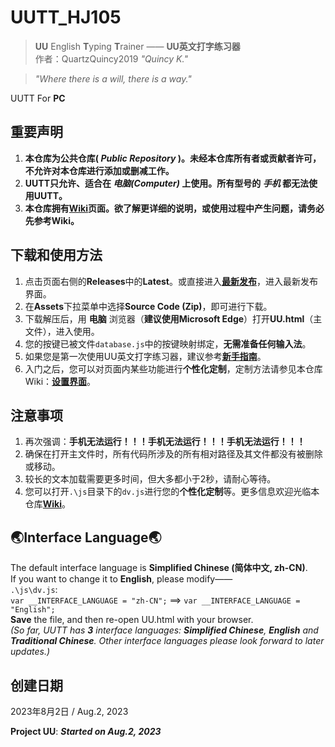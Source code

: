 # UUTT_HJ105
> **UU** English **T**yping **T**rainer —— **UU英文打字练习器**<br>
作者：QuartzQuincy2019 _"Quincy K."_

> _"Where there is a will, there is a way."_

UUTT For **PC**

## 重要声明
1. **本仓库为公共仓库( _Public Repository_ )。未经本仓库所有者或贡献者许可，不允许对本仓库进行添加或删减工作。**
2. **UUTT只允许、适合在 _电脑(Computer)_ 上使用。所有型号的 _手机_ 都无法使用UUTT。**
3. **本仓库拥有[**Wiki**](https://github.com/QuartzQuincy2019/UUTT_HJ105/wiki)页面。欲了解更详细的说明，或使用过程中产生问题，请务必先参考Wiki。**
## 下载和使用方法
1. 点击页面右侧的**Releases**中的**Latest**。或直接进入[**最新发布**](https://github.com/QuartzQuincy2019/UUTT_HJ105/releases/latest)，进入最新发布界面。
2. 在**Assets**下拉菜单中选择**Source Code (Zip)**，即可进行下载。
3. 下载解压后，用 **电脑** 浏览器（**建议使用Microsoft Edge**）打开**UU.html**（主文件），进入使用。
4. 您的按键已被文件`database.js`中的按键映射绑定，**无需准备任何输入法**。
5. 如果您是第一次使用UU英文打字练习器，建议参考[**新手指南**](https://github.com/QuartzQuincy2019/UUTP_HJ105/wiki/NewbieGuide)。
6. 入门之后，您可以对页面内某些功能进行**个性化定制**，定制方法请参见本仓库Wiki：[**设置界面**](https://github.com/QuartzQuincy2019/UUTT_HJ105/wiki/Settings)。
## 注意事项
1. 再次强调：**手机无法运行！！！手机无法运行！！！手机无法运行！！！**
2. 确保在打开主文件时，所有代码所涉及的所有相对路径及其文件都没有被删除或移动。
3. 较长的文本加载需要更多时间，但大多都小于2秒，请耐心等待。
4. 您可以打开`.\js`目录下的`dv.js`进行您的**个性化定制**等。更多信息欢迎光临本仓库[**Wiki**](https://github.com/QuartzQuincy2019/UUTT_HJ105/wiki)。
## 🌏Interface Language🌏
The default interface language is **Simplified Chinese (简体中文, zh-CN)**. <br>
If you want to change it to **English**, please modify—— <br>
`.\js\dv.js`: <br>
`var __INTERFACE_LANGUAGE = "zh-CN";` ==> `var __INTERFACE_LANGUAGE = "English";` <br>
**Save** the file, and then re-open UU.html with your browser. <br>
 _(So far, UUTT has **3** interface languages: **Simplified Chinese**, **English** and **Traditional Chinese**. Other interface languages please look forward to later updates.)_ <br>
## 创建日期
2023年8月2日 / Aug.2, 2023

**Project UU**: _**Started on Aug.2, 2023**_

